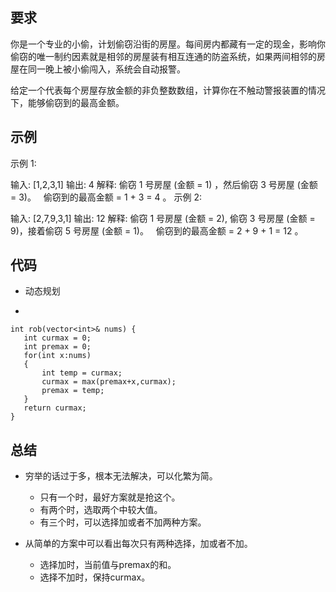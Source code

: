 ## 要求
你是一个专业的小偷，计划偷窃沿街的房屋。每间房内都藏有一定的现金，影响你偷窃的唯一制约因素就是相邻的房屋装有相互连通的防盗系统，如果两间相邻的房屋在同一晚上被小偷闯入，系统会自动报警。

给定一个代表每个房屋存放金额的非负整数数组，计算你在不触动警报装置的情况下，能够偷窃到的最高金额。

## 示例
示例 1:

输入: [1,2,3,1]
输出: 4
解释: 偷窃 1 号房屋 (金额 = 1) ，然后偷窃 3 号房屋 (金额 = 3)。
     偷窃到的最高金额 = 1 + 3 = 4 。
示例 2:

输入: [2,7,9,3,1]
输出: 12
解释: 偷窃 1 号房屋 (金额 = 2), 偷窃 3 号房屋 (金额 = 9)，接着偷窃 5 号房屋 (金额 = 1)。
     偷窃到的最高金额 = 2 + 9 + 1 = 12 。

## 代码
- 动态规划

-

	int rob(vector<int>& nums) {
       int curmax = 0;
       int premax = 0;
       for(int x:nums)
       {
           int temp = curmax;
           curmax = max(premax+x,curmax);
           premax = temp;
       }
       return curmax;
    }

## 总结
- 穷举的话过于多，根本无法解决，可以化繁为简。
	- 只有一个时，最好方案就是抢这个。
	- 有两个时，选取两个中较大值。
	- 有三个时，可以选择加或者不加两种方案。

- 从简单的方案中可以看出每次只有两种选择，加或者不加。
	- 选择加时，当前值与premax的和。
	- 选择不加时，保持curmax。